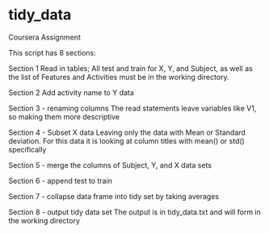 tidy_data
=========

Coursera Assignment

This script has 8 sections:

Section 1
Read in tables; All test and train for X, Y, and Subject, as well as the list of Features and Activities must be in the working directory.

Section 2
Add activity name to Y data

Section 3 - renaming columns 
The read statements leave variables like V1, so making them more descriptive

Section 4 - Subset X data
Leaving only the data with Mean or Standard deviation.  For this data it is looking at column titles with mean() or std() specifically

Section 5 - merge the columns of Subject, Y, and X data sets

Section 6 - append test to train

Section 7 - collapse data frame into tidy set by taking averages

Section 8 - output tidy data set
The output is in tidy_data.txt and will form in the working directory
